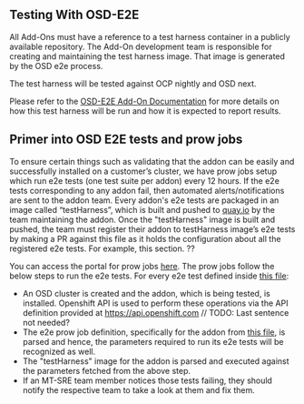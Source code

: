 ## Testing With OSD-E2E

All Add-Ons must have a reference to a test harness container in a publicly
available repository. The Add-On development team is responsible for creating and maintaining the
test harness image. That image is generated by the OSD e2e process.

The test harness will be tested against OCP nightly and OSD next.

Please refer to the
[OSD-E2E Add-On Documentation](https://github.com/openshift/osde2e/blob/master/docs/Addons.md)
for more details on how this test harness will be run and how it is expected to
report results.

## Primer into OSD E2E tests and prow jobs
To ensure certain things such as validating that the addon can be easily and successfully installed on a customer’s cluster, 
we have prow jobs setup which run e2e tests (one test suite per addon) every 12 hours.
If the e2e tests corresponding to any addon fail, then automated alerts/notifications are sent to the addon team.
Every addon's e2e tests are packaged in an image called “testHarness”, which is built and pushed to [quay.io](https://quay.io) 
by the team maintaining the addon.
Once the "testHarness" image is built and pushed, the team must register their addon to testHarness image’s e2e tests 
by making a PR against this file as it holds the configuration about all the registered e2e tests. For example, this section. ??

You can access the portal for prow jobs [here](https://prow.ci.openshift.org). The prow jobs follow the below steps to 
run the e2e tests. For every e2e test defined inside [this file](https://github.com/openshift/release/blob/master/ci-operator/jobs/openshift/osde2e/openshift-osde2e-main-periodics.yaml):
* An OSD cluster is created and the addon, which is being tested, is installed. Openshift API is used to perform these operations via the API definition provided at https://api.openshift.com // TODO: Last sentence not needed?
* The e2e prow job definition, specifically for the addon from [this file](https://github.com/openshift/release/blob/master/ci-operator/jobs/openshift/osde2e/openshift-osde2e-main-periodics.yaml), is parsed and hence, the parameters required to run its e2e tests will be recognized as well.
* The "testHarness" image for the addon is parsed and executed against the parameters fetched from the above step. 
* If an MT-SRE team member notices those tests failing, they should notify the respective team to take a look at them and fix them.

